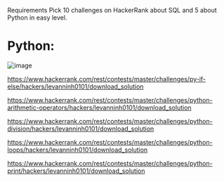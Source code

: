 Requirements
Pick 10 challenges on HackerRank about SQL and 5 about Python in easy level.

# Python:
![image](https://user-images.githubusercontent.com/10974517/61550697-5f6b1d00-aa7d-11e9-8a60-c53a0e8db2a3.png)


https://www.hackerrank.com/rest/contests/master/challenges/py-if-else/hackers/levanninh0101/download_solution

https://www.hackerrank.com/rest/contests/master/challenges/python-arithmetic-operators/hackers/levanninh0101/download_solution

https://www.hackerrank.com/rest/contests/master/challenges/python-division/hackers/levanninh0101/download_solution

https://www.hackerrank.com/rest/contests/master/challenges/python-loops/hackers/levanninh0101/download_solution

https://www.hackerrank.com/rest/contests/master/challenges/python-print/hackers/levanninh0101/download_solution

